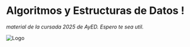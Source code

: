 # Algoritmos y Estructuras de Datos !
_material de la cursada 2025 de AyED. Espero te sea util._

![Logo](https://i.pinimg.com/736x/5b/1c/da/5b1cda3cffe3428ac581b4e3dd128cc3.jpg) 
 

